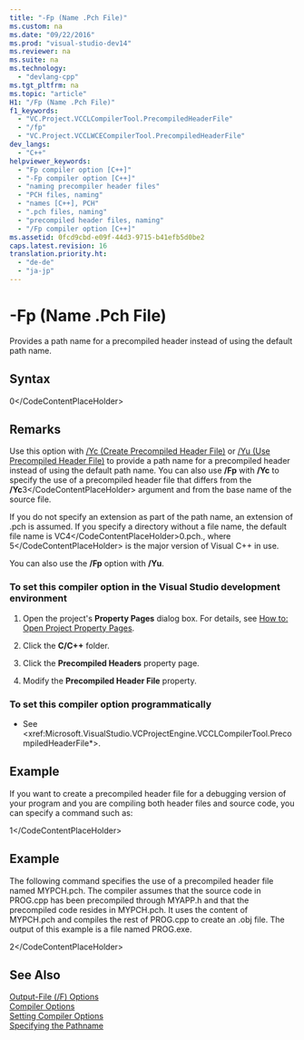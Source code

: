 ```yaml
---
title: "-Fp (Name .Pch File)"
ms.custom: na
ms.date: "09/22/2016"
ms.prod: "visual-studio-dev14"
ms.reviewer: na
ms.suite: na
ms.technology: 
  - "devlang-cpp"
ms.tgt_pltfrm: na
ms.topic: "article"
H1: "/Fp (Name .Pch File)"
f1_keywords: 
  - "VC.Project.VCCLCompilerTool.PrecompiledHeaderFile"
  - "/fp"
  - "VC.Project.VCCLWCECompilerTool.PrecompiledHeaderFile"
dev_langs: 
  - "C++"
helpviewer_keywords: 
  - "Fp compiler option [C++]"
  - "-Fp compiler option [C++]"
  - "naming precompiler header files"
  - "PCH files, naming"
  - "names [C++], PCH"
  - ".pch files, naming"
  - "precompiled header files, naming"
  - "/Fp compiler option [C++]"
ms.assetid: 0fcd9cbd-e09f-44d3-9715-b41efb5d0be2
caps.latest.revision: 16
translation.priority.ht: 
  - "de-de"
  - "ja-jp"
---
```

# -Fp (Name .Pch File)
Provides a path name for a precompiled header instead of using the default path name.  
  
## Syntax  
  
<CodeContentPlaceHolder>0\</CodeContentPlaceHolder>  
## Remarks  
 Use this option with [/Yc (Create Precompiled Header File)](../vs140/-yc--create-precompiled-header-file-.md) or [/Yu (Use Precompiled Header File)](../vs140/-yu--use-precompiled-header-file-.md) to provide a path name for a precompiled header instead of using the default path name. You can also use **/Fp** with **/Yc** to specify the use of a precompiled header file that differs from the **/Yc**<CodeContentPlaceHolder>3\</CodeContentPlaceHolder> argument and from the base name of the source file.  
  
 If you do not specify an extension as part of the path name, an extension of .pch is assumed. If you specify a directory without a file name, the default file name is VC<CodeContentPlaceHolder>4\</CodeContentPlaceHolder>0.pch., where <CodeContentPlaceHolder>5\</CodeContentPlaceHolder> is the major version of Visual C++ in use.  
  
 You can also use the **/Fp** option with **/Yu**.  
  
### To set this compiler option in the Visual Studio development environment  
  
1.  Open the project's **Property Pages** dialog box. For details, see [How to: Open Project Property Pages](../vs140/how-to--open-project-property-pages.md).  
  
2.  Click the **C/C++** folder.  
  
3.  Click the **Precompiled Headers** property page.  
  
4.  Modify the **Precompiled Header File** property.  
  
### To set this compiler option programmatically  
  
-   See \<xref:Microsoft.VisualStudio.VCProjectEngine.VCCLCompilerTool.PrecompiledHeaderFile*>.  
  
## Example  
 If you want to create a precompiled header file for a debugging version of your program and you are compiling both header files and source code, you can specify a command such as:  
  
<CodeContentPlaceHolder>1\</CodeContentPlaceHolder>  
## Example  
 The following command specifies the use of a precompiled header file named MYPCH.pch. The compiler assumes that the source code in PROG.cpp has been precompiled through MYAPP.h and that the precompiled code resides in MYPCH.pch. It uses the content of MYPCH.pch and compiles the rest of PROG.cpp to create an .obj file. The output of this example is a file named PROG.exe.  
  
<CodeContentPlaceHolder>2\</CodeContentPlaceHolder>  
## See Also  
 [Output-File (/F) Options](../vs140/output-file---f--options.md)   
 [Compiler Options](../vs140/compiler-options.md)   
 [Setting Compiler Options](../vs140/setting-compiler-options.md)   
 [Specifying the Pathname](../vs140/specifying-the-pathname.md)